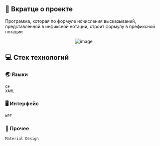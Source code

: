 ## :bookmark_tabs: Вкратце о проекте
Программа, которая по формуле исчисления высказываний, представленной в инфиксной нотации, строит формулу в префиксной нотации

<div align="center">

![image](https://user-images.githubusercontent.com/86602542/169549612-1c20b6bb-dd89-4d76-bb98-9f45f056f368.png)

</div>

## :computer: Стек технологий
### :earth_asia: Языки
```
C#
XAML
```
### :desktop_computer: Интерфейс
```
WPF
```
### :scroll: Прочее
```
Material Design
```
